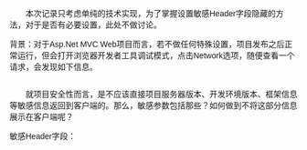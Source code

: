 <p><span style="font-family: arial, helvetica, sans-serif;">　　本次记录只考虑单纯的技术实现，为了掌握设置敏感Header字段隐</span><span style="font-family: arial, helvetica, sans-serif;">藏的方法，对于是否有必要设置，此处不做讨论。</span></p>
<p><span style="font-family: arial, helvetica, sans-serif;">背景：对于Asp.Net MVC Web项目而言，若不做任何特殊设置，项目发布之后正常运行，但会打开浏览器开发者工具调试模式，点击Network选项，随便查看一个请求，会发现如下信息。</span></p>
<p style="text-align: center;"><span style="font-family: arial, helvetica, sans-serif;"><img src="https://images2018.cnblogs.com/blog/1159701/201803/1159701-20180308205917301-906288881.png" alt="" /></span></p>
<p style="text-align: left;"><span style="font-family: arial, helvetica, sans-serif;">　　就项目安全性而言，是不应该直接项目服务器版本、开发环境版本、框架信息等敏感信息返回到客户端的。那么，敏感参数包括那些？如何做到不将这部分信息展示在客户端呢？</span></p>
<p style="text-align: left;"><span style="font-family: arial, helvetica, sans-serif;">敏感Header字段：</span></p>
<p>&nbsp;</p>